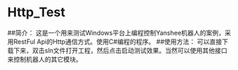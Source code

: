 # Http_Test

##简介：
    这是一个用来测试Windows平台上编程控制Yanshee机器人的案例，采用RestFul Api的Http通信方式。使用C#编程的程序。
##使用方法：
   可以直接下载下来，双击sln文件打开工程，然后点击启动测试效果。当然可以使用其他接口来控制机器人的其它模块。
